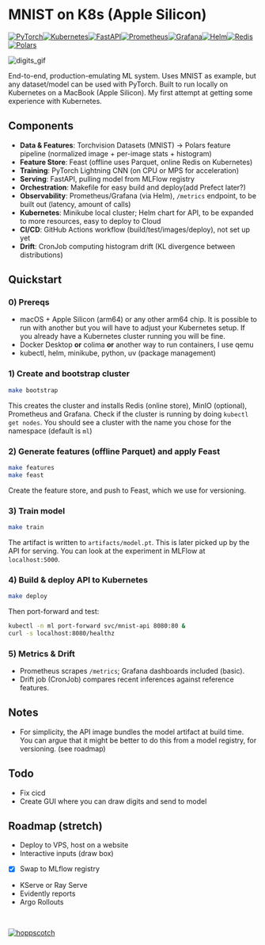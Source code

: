 
# MNIST on K8s (Apple Silicon)

[![PyTorch](https://img.shields.io/badge/PyTorch-EE4C2C?style=for-the-badge&logo=pytorch&logoColor=white)](https://pytorch.org)[![Kubernetes](https://img.shields.io/badge/kubernetes-%23326CE5.svg?style=for-the-badge&logo=kubernetes&logoColor=white)](https://kubernetes.io)[![FastAPI](https://img.shields.io/badge/FastAPI-005571?style=for-the-badge&logo=fastapi)](https://fastapi.tiangolo.com)[![Prometheus](https://img.shields.io/badge/prometheus-%23E6522C.svg?style=for-the-badge&logo=Prometheus&logoColor=white)](https://prometheus.io)[![Grafana](https://img.shields.io/badge/Grafana-333333?style=for-the-badge&logo=grafana&logoColor=orange&labelColor=333333)](https://grafana.com)[![Helm](https://img.shields.io/badge/Helm-0F4C73?style=for-the-badge&logo=helm&logoColor)](https://helm.sh)[![Redis](https://img.shields.io/badge/redis-%23DD0031.svg?style=for-the-badge&logo=redis&logoColor)](https://redis.io)[![Polars](https://img.shields.io/badge/Polars-0275ff?style=for-the-badge&logo=polars&logoColor)](https://pola.rs) 


![digits_gif](https://github.com/user-attachments/assets/74e07858-d91b-4cf5-b3dc-8ac17e6c2d34)


End-to-end, production-emulating ML system. Uses MNIST as example, but any dataset/model can be used with PyTorch. Built to run locally on Kubernetes on a MacBook (Apple Silicon).  My first attempt at getting some experience with Kubernetes.

## Components
- **Data & Features**: Torchvision Datasets (MNIST) -> Polars feature pipeline (normalized image + per-image stats + histogram)
- **Feature Store**: Feast (offline uses Parquet, online Redis on Kubernetes)
- **Training**: PyTorch Lightning CNN (on CPU or MPS for acceleration)
- **Serving**: FastAPI, pulling model from MLFlow registry
- **Orchestration**: Makefile for easy build and deploy(add Prefect later?)
- **Observability**: Prometheus/Grafana (via Helm), `/metrics` endpoint, to be built out (latency, amount of calls)
- **Kubernetes**: Minikube local cluster; Helm chart for API, to be expanded to more resources, easy to deploy to Cloud
- **CI/CD**: GitHub Actions workflow (build/test/images/deploy), not set up yet
- **Drift**: CronJob computing histogram drift (KL divergence between distributions)

## Quickstart

### 0) Prereqs
- macOS + Apple Silicon (arm64) or any other arm64 chip. It is possible to run with another but you will have to adjust your Kubernetes setup. If you already have a Kubernetes cluster running you will be fine.
- Docker Desktop **or** colima **or** another way to run containers, I use qemu
- kubectl, helm, minikube, python, uv (package management)

### 1) Create and bootstrap cluster
```bash
make bootstrap
```
This creates the cluster and installs Redis (online store), MinIO (optional), Prometheus and Grafana. Check if the cluster is running by doing `kubectl get nodes`. You should see a cluster with the name you chose for the namespace (default is `ml`)

### 2) Generate features (offline Parquet) and apply Feast
```bash
make features
make feast
```
Create the feature store, and push to Feast, which we use for versioning. 

### 3) Train model
```bash
make train
```
The artifact is written to `artifacts/model.pt`. This is later picked up by the API for serving. You can look at the experiment in MLFlow at `localhost:5000`.

### 4) Build & deploy API to Kubernetes
```bash
make deploy
```
Then port-forward and test:
```bash
kubectl -n ml port-forward svc/mnist-api 8080:80 &
curl -s localhost:8080/healthz
```

### 5) Metrics & Drift
- Prometheus scrapes `/metrics`; Grafana dashboards included (basic).
- Drift job (CronJob) compares recent inferences against reference features.

## Notes
- For simplicity, the API image bundles the model artifact at build time. You can argue that it might be better to do this from a model registry, for versioning. (see roadmap)

## Todo
- Fix cicd
- Create GUI where you can draw digits and send to model

## Roadmap (stretch)
- Deploy to VPS, host on a website
- Interactive inputs (draw box)
- [X] Swap to MLflow registry
- KServe or Ray Serve
- Evidently reports
- Argo Rollouts


<br> 

[![hoppscotch](https://img.shields.io/badge/Tested_on-hoppscotch-202124?logo=hoppscotch&style=for-the-badge&labelColor=64d58e&logoColor=ffffff)](https://hoppscotch.io)
